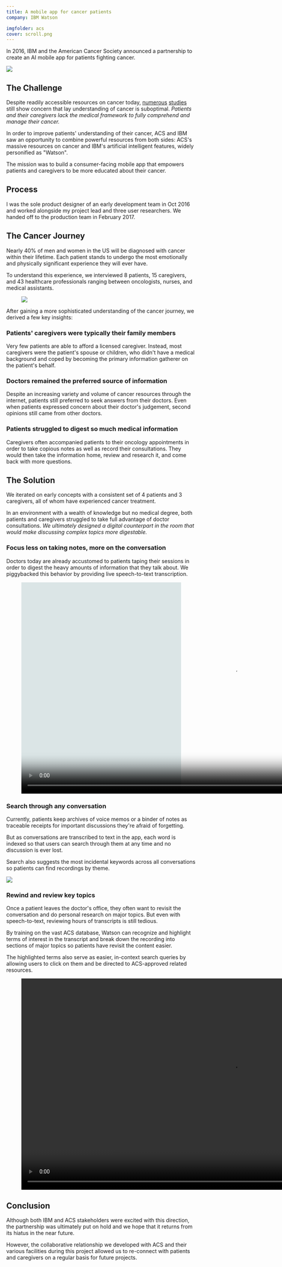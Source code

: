 ```yaml
---
title: A mobile app for cancer patients
company: IBM Watson

imgfolder: acs
cover: scroll.png
---
```


In 2016, IBM and the American Cancer Society announced a partnership to create an AI mobile app for patients fighting cancer.

<picture>
  <source srcset="/assets/img/{{ page.imgfolder }}/scroll.webp" type="image/webp">
  <source srcset="/assets/img/{{ page.imgfolder }}/scroll.png" type="image/png">
  <img src="/assets/img/{{ page.imgfolder }}/scroll.png">
</picture>

## The Challenge
Despite readily accessible resources on cancer today, <a href="https://www.ncbi.nlm.nih.gov/pubmed/25180371" target="_blank">numerous</a> <a href="https://www.ncbi.nlm.nih.gov/pubmed/12923796" target="_blank">studies</a> still show concern that lay understanding of cancer is suboptimal. *Patients and their caregivers lack the medical framework to fully comprehend and manage their cancer.*

<!-- <blockquote>
  <div class="hasQuotes">Information acquired [in the 100 days following diagnosis] shapes and defines patients' perspective about their condition.</div>
  <cite>
    <div>Weisman AD, Worden JW</div>
    <div>The existential plight in cancer</div>
  </cite>
</blockquote> -->

In order to improve patients' understanding of their cancer, ACS and IBM saw an opportunity to combine powerful resources from both sides: ACS's massive resources on cancer and IBM's artificial intelligent features, widely personified as "Watson".

The mission was to build a consumer-facing mobile app that empowers patients and caregivers to be more educated about their cancer.

## Process

I was the sole product designer of an early development team in Oct 2016 and worked alongside my project lead and three user researchers. We handed off to the production team in February 2017.

## The Cancer Journey

Nearly 40% of men and women in the US will be diagnosed with cancer within their lifetime. Each patient stands to undergo the most emotionally and physically significant experience they will ever have.

To understand this experience, we interviewed 8 patients, 15 caregivers, and 43 healthcare professionals ranging between oncologists, nurses, and medical assistants.

<figure class="narrow">
  <img src="/assets/img/{{ page.imgfolder }}/cancerjourney.svg" />
</figure>

After gaining a more sophisticated understanding of the cancer journey, we derived a few key insights:

### Patients' caregivers were typically their family members

Very few patients are able to afford a licensed caregiver. Instead, most caregivers were the patient's spouse or children, who didn't have a medical background and coped by becoming the primary information gatherer on the patient's behalf.

### Doctors remained the preferred source of information

Despite an increasing variety and volume of cancer resources through the internet, patients still preferred to seek answers from their doctors. Even when patients expressed concern about their doctor's judgement, second opinions still came from other doctors.

### Patients struggled to digest so much medical information

Caregivers often accompanied patients to their oncology appointments in order to take copious notes as well as record their consultations. They would then take the information home, review and research it, and come back with more questions.

## The Solution

We iterated on early concepts with a consistent set of 4 patients and 3 caregivers, all of whom have experienced cancer treatment.

In an environment with a wealth of knowledge but no medical degree, both patients and caregivers struggled to take full advantage of doctor consultations. *We ultimately designed a digital counterpart in the room that would make discussing complex topics more digestable.*

### Focus less on taking notes, more on the conversation

Doctors today are already accustomed to patients taping their sessions in order to digest the heavy amounts of information that they talk about. We piggybacked this behavior by providing live speech-to-text transcription.

<figure class="figure-video" style="background-color: #DBE5E6;">
  <video loop autoplay controls poster="/assets/img/{{ page.imgfolder }}/scroll.png" src="/assets/img/{{ page.imgfolder }}/record.mp4" height="560px"></video>
  <!-- <figcaption>Users can record the conversation at the doctor's office, take photos without stopping the tape, and view the speech-to-text transcription in real-time.</figcaption> -->
</figure>

### Search through any conversation

Currently, patients keep archives of voice memos or a binder of notes as traceable receipts for important discussions they're afraid of forgetting.

But as conversations are transcribed to text in the app, each word is indexed so that users can search through them at any time and no discussion is ever lost.

Search also suggests the most incidental keywords across all conversations so patients can find recordings by theme.

<picture>
  <source srcset="/assets/img/{{ page.imgfolder }}/library.webp" type="image/webp">
  <source srcset="/assets/img/{{ page.imgfolder }}/library.png" type="image/png">
  <img src="/assets/img/{{ page.imgfolder }}/library.png">
</picture>

### Rewind and review key topics

Once a patient leaves the doctor's office, they often want to revisit the conversation and do personal research on major topics. But even with speech-to-text, reviewing hours of transcripts is still tedious.

By training on the vast ACS database, Watson can recognize and highlight terms of interest in the transcript and break down the recording into sections of major topics so patients have revisit the content easier.

The highlighted terms also serve as easier, in-context search queries by allowing users to click on them and be directed to ACS-approved related resources.

<!-- The aim for this process is to reduce the frequent "I don't know what I don't know" phenomenon. Traditionally, patients have to reconstruct what they took away from their doctor into a completed question to ask elsewhere. Instead, we lower the research barrier and use the recorded conversation itself as a search generator. -->

<figure class="figure-video" style="background-color: #DBE5E6;">
  <video loop autoplay controls src="/assets/img/{{ page.imgfolder }}/review.mp4" height="560px"></video>
  <!-- <figcaption>After the appointment, users can review both the transcript and recording and dive into highlighted keywords that Watson recognizes from the ACS database.</figcaption> -->
</figure>

## Conclusion

Although both IBM and ACS stakeholders were excited with this direction, the partnership was ultimately put on hold and we hope that it returns from its hiatus in the near future.

However, the collaborative relationship we developed with ACS and their various facilities during this project allowed us to re-connect with patients and caregivers on a regular basis for future projects.
